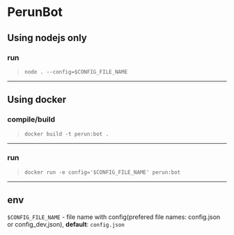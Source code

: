 # **PerunBot**

##  **Using nodejs only**

### run

> ``node . --config=$CONFIG_FILE_NAME``

___
## **Using docker**

### compile/build

> ``docker build -t perun:bot .``

___

### run

> ``docker run -e config='$CONFIG_FILE_NAME' perun:bot``

___
## env

``$CONFIG_FILE_NAME`` - file name with config(prefered file names: config.json or config_dev,json), **default**: ``config.json``